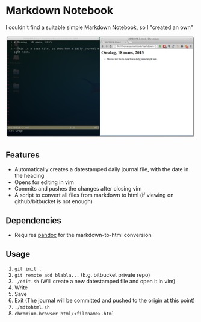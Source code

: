 # Markdown Notebook
I couldn't find a suitable simple Markdown Notebook, so I "created an own" 

![Screenshot](mdnotebook.png)

## Features

- Automatically creates a datestamped daily journal file, with the date in the heading
- Opens for editing in vim
- Commits and pushes the changes after closing vim
- A script to convert all files from markdown to html (if viewing on github/bitbucket is not enough)

## Dependencies

- Requires [pandoc](http://pandoc.org/) for the markdown-to-html conversion

## Usage

1. `git init .`
2. `git remote add blabla...` (E.g. bitbucket private repo)
3. `./edit.sh` (Will create a new datestamped file and open it in vim)
4. Write
5. Save
6. Exit (The journal will be committed and pushed to the origin at this point)
8. `./mdtohtml.sh`
9. `chromium-browser html/<filename>.html`
